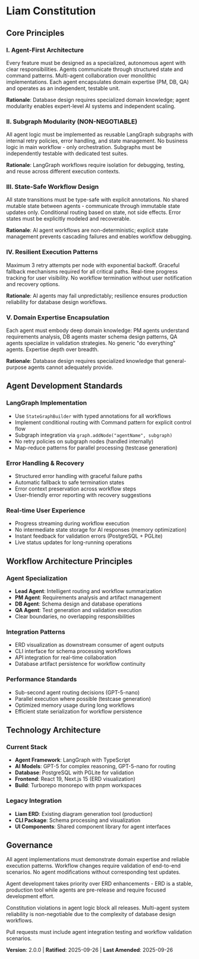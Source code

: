 <!--
Version change: 1.0.0 → 2.0.0
Modified principles: Complete rewrite - shifted from ERD-focused to AI Agent development focus
Added sections: Agent Development Standards, Workflow Architecture Principles
Removed sections: ERD-specific principles (moved to legacy context)
Templates requiring updates: ✅ All templates reviewed and aligned with agent development patterns
Follow-up TODOs: None
-->

# Liam Constitution

## Core Principles

### I. Agent-First Architecture
Every feature must be designed as a specialized, autonomous agent with clear responsibilities. Agents communicate through structured state and command patterns. Multi-agent collaboration over monolithic implementations. Each agent encapsulates domain expertise (PM, DB, QA) and operates as an independent, testable unit.

**Rationale**: Database design requires specialized domain knowledge; agent modularity enables expert-level AI systems and independent scaling.

### II. Subgraph Modularity (NON-NEGOTIABLE)
All agent logic must be implemented as reusable LangGraph subgraphs with internal retry policies, error handling, and state management. No business logic in main workflow - only orchestration. Subgraphs must be independently testable with dedicated test suites.

**Rationale**: LangGraph workflows require isolation for debugging, testing, and reuse across different execution contexts.

### III. State-Safe Workflow Design
All state transitions must be type-safe with explicit annotations. No shared mutable state between agents - communicate through immutable state updates only. Conditional routing based on state, not side effects. Error states must be explicitly modeled and recoverable.

**Rationale**: AI agent workflows are non-deterministic; explicit state management prevents cascading failures and enables workflow debugging.

### IV. Resilient Execution Patterns
Maximum 3 retry attempts per node with exponential backoff. Graceful fallback mechanisms required for all critical paths. Real-time progress tracking for user visibility. No workflow termination without user notification and recovery options.

**Rationale**: AI agents may fail unpredictably; resilience ensures production reliability for database design workflows.

### V. Domain Expertise Encapsulation
Each agent must embody deep domain knowledge: PM agents understand requirements analysis, DB agents master schema design patterns, QA agents specialize in validation strategies. No generic "do everything" agents. Expertise depth over breadth.

**Rationale**: Database design requires specialized knowledge that general-purpose agents cannot adequately provide.

## Agent Development Standards

### LangGraph Implementation
- Use `StateGraphBuilder` with typed annotations for all workflows
- Implement conditional routing with Command pattern for explicit control flow
- Subgraph integration via `graph.addNode("agentName", subgraph)`
- No retry policies on subgraph nodes (handled internally)
- Map-reduce patterns for parallel processing (testcase generation)

### Error Handling & Recovery
- Structured error handling with graceful failure paths
- Automatic fallback to safe termination states
- Error context preservation across workflow steps
- User-friendly error reporting with recovery suggestions

### Real-time User Experience
- Progress streaming during workflow execution
- No intermediate state storage for AI responses (memory optimization)
- Instant feedback for validation errors (PostgreSQL + PGLite)
- Live status updates for long-running operations

## Workflow Architecture Principles

### Agent Specialization
- **Lead Agent**: Intelligent routing and workflow summarization
- **PM Agent**: Requirements analysis and artifact management
- **DB Agent**: Schema design and database operations
- **QA Agent**: Test generation and validation execution
- Clear boundaries, no overlapping responsibilities

### Integration Patterns
- ERD visualization as downstream consumer of agent outputs
- CLI interface for schema processing workflows
- API integration for real-time collaboration
- Database artifact persistence for workflow continuity

### Performance Standards
- Sub-second agent routing decisions (GPT-5-nano)
- Parallel execution where possible (testcase generation)
- Optimized memory usage during long workflows
- Efficient state serialization for workflow persistence

## Technology Architecture

### Current Stack
- **Agent Framework**: LangGraph with TypeScript
- **AI Models**: GPT-5 for complex reasoning, GPT-5-nano for routing
- **Database**: PostgreSQL with PGLite for validation
- **Frontend**: React 19, Next.js 15 (ERD visualization)
- **Build**: Turborepo monorepo with pnpm workspaces

### Legacy Integration
- **Liam ERD**: Existing diagram generation tool (production)
- **CLI Package**: Schema processing and visualization
- **UI Components**: Shared component library for agent interfaces

## Governance

All agent implementations must demonstrate domain expertise and reliable execution patterns. Workflow changes require validation of end-to-end scenarios. No agent modifications without corresponding test updates.

Agent development takes priority over ERD enhancements - ERD is a stable, production tool while agents are pre-release and require focused development effort.

Constitution violations in agent logic block all releases. Multi-agent system reliability is non-negotiable due to the complexity of database design workflows.

Pull requests must include agent integration testing and workflow validation scenarios.

**Version**: 2.0.0 | **Ratified**: 2025-09-26 | **Last Amended**: 2025-09-26